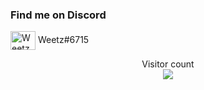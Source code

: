 <h3 align="left">Find me on Discord</h3>
<p align="left">
  <img align="center" src="https://raw.githubusercontent.com/rahuldkjain/github-profile-readme-generator/master/src/images/icons/Social/discord.svg" alt="Weetz#6715" height="30" width="40" />
  Weetz#6715
</p>

<p align="center"> 
  Visitor count<br>
  <img src="https://profile-counter.glitch.me/will2022/count.svg" />
</p>
<!--
**will2022/will2022** is a ✨ _special_ ✨ repository because its `README.md` (this file) appears on your GitHub profile.

Here are some ideas to get you started:

- 🔭 I’m currently working on ...
- 🌱 I’m currently learning ...
- 👯 I’m looking to collaborate on ...
- 🤔 I’m looking for help with ...
- 💬 Ask me about ...
- 📫 How to reach me: ...
- 😄 Pronouns: ...
- ⚡ Fun fact: ...
-->
